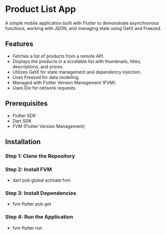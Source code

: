 # Product List App

A simple mobile application built with Flutter to demonstrate asynchronous functions, working with JSON, and managing state using GetX and Freezed.

## Features

- Fetches a list of products from a remote API.
- Displays the products in a scrollable list with thumbnails, titles, descriptions, and prices.
- Utilizes GetX for state management and dependency injection.
- Uses Freezed for data modeling.
- Managed with Flutter Version Management (FVM).
- Uses Dio for network requests.

## Prerequisites

- Flutter SDK
- Dart SDK
- FVM (Flutter Version Management)

## Installation

### Step 1: Clone the Repository


### Step 2: Install FVM

- dart pub global activate fvm

### Step 3: Install Dependencies

- fvm flutter pub get
###  Step 4: Run the Application

- fvm flutter run
